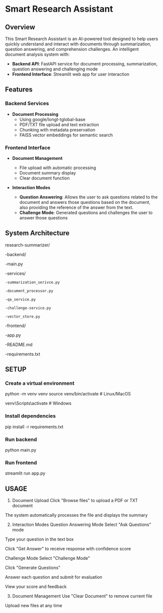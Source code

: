 # Smart Research Assistant
## Overview
This Smart Research Assistant is an AI-powered tool designed to help users quickly understand and interact with documents through summarization, question answering, and comprehension challenges. 
An intelligent document analysis system with:
- **Backend API**: FastAPI service for document processing, summarization, question answering and challenging mode
- **Frontend Interface**: Streamlit web app for user interaction

## Features

### Backend Services
- **Document Processing**
  - Using google/longt-tglobal-base
  - PDF/TXT file upload and text extraction
  - Chunking with metadata preservation
  - FAISS vector embeddings for semantic search

### Frontend Interface
- **Document Management**
  - File upload with automatic processing
  - Document summary display
  - Clear document function

- **Interaction Modes**
  - **Question Answering**: Allows the user to ask questions related to the document and answers those questions based on the document, also providing the reference of the answer from the text.
  - **Challenge Mode**: Generated questions and challenges the user to answer those questions

## System Architecture
research-summarizer/

-backend/

  -main.py

  -services/

    -summarization_serivce.py

    -document_processor.py

    -qa_service.py

    -challenge-service.py

    -vector_store.py

-frontend/

  -app.py

-README.md

-requirements.txt


## SETUP

### Create a virtual environment
python -m venv venv
source venv/bin/activate  # Linux/MacOS

venv\Scripts\activate     # Windows

### Install dependencies
pip install -r requirements.txt

### Run backend
python main.py

### Run frontend
streamlit run app.py


## USAGE
1. Document Upload
Click "Browse files" to upload a PDF or TXT document

The system automatically processes the file and displays the summary

2. Interaction Modes
Question Answering Mode
Select "Ask Questions" mode

Type your question in the text box

Click "Get Answer" to receive response with confidence score

Challenge Mode
Select "Challenge Mode"

Click "Generate Questions"

Answer each question and submit for evaluation

View your score and feedback

3. Document Management
Use "Clear Document" to remove current file

Upload new files at any time
